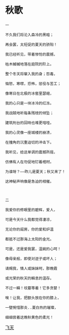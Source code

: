 # 秋歌

    一

    不久我们将沦入森冷的黑暗；

    再会罢，太短促的夏天的骄阳！

    我已经听见，带着惨怆的震撼，

    枯木槭槭地落在庭院的阶上。

    整个冬天将窜入我的身；怨毒，

    恼怒，寒噤，恐怖，惩役与苦工；

    像寒日在北极的冰窖里瑟缩，

    我的心只是一块冰冷的红冻。

    我战兢地听每条残枝的倾坠；

    建筑刑台的回响也难更喑哑。

    我的心灵像一座城楼的崩溃，

    在撞角的沉重迫切的冲击下。

    我听见，给这单调的震撼所摇，

    仿佛有人在勿促地钉着棺材。

    为谁呀？——昨儿是夏天；秋又来了！

    这神秘声响像是急迫的相催。
    
    

    二

    我爱你的修眼里的碧辉，爱人，

    可是今天什么我都觉得凄凉，

    无论你的闺房，你的爱和炉温

    都抵不过那海上太阳的金光。

    可是，还是爱我罢，温婉的心呵！

    像母亲般，即使对逆子或坏人；

    请赐我，情人或妹妹呵，那晚霞

    或光荣的秋天的瞬息的温存。

    不过一瞬！坟墓等着！它多贪婪！

    唉！让我，把额头放在你的膝上，

    一壁惋惜那炎..夏白热的璀璨，

    细细尝着这晚秋黄色的柔光！
    
    
 <td><a href="黄昏的和谐.html">飞天</td>

       
